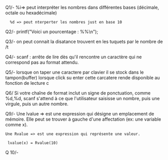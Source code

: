 Q1/-
    %i=> peut interpréter les nombres dans différentes bases (décimale, octale ou hexadécimale)

      %d => peut nterperter les nombres just en base 10 

Q2/-
   printf("Voici un pourcentage : %%\n");

Q3/-
    on peut connait la disatance trouvent en les tuquets par le nombre de /t 


Q4/-
scanf : arrête de lire dès qu'il rencontre un caractère qui ne correspond pas au format attendu.

Q5/- lorsque on taper une caractere par clavier  il se stock dans le tampon(buffer) lorsque click su enter cette carcatere rende disponible au fonction de lecture c 


Q6/
    Si votre chaîne de format inclut un signe de ponctuation, comme %d,%d, scanf s'attend à ce que l'utilisateur saisisse un nombre, puis une virgule, puis un autre nombre.

Q9/-
    Une lvalue =>  est une expression qui désigne un emplacement de mémoire. Elle peut se trouver à gauche d'une affectation (ex: une variable comme x).

    Une Rvalue => est une expression qui représente une valeur.

     lvalue(x) = Rvalue(10)

Q 10/-

